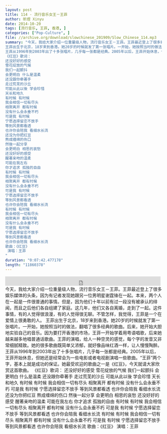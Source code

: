 ```yaml
---
layout: post
title: 114 - 流行音乐女王－王菲
author: 昕煜 Xinyu
date: 2014-10-20
tags: [流行音乐, 王菲, 香港, ]
categories: ["Pop-Culture", ]
file: //archive.org/download/slowchinese_201909/Slow_Chinese_114.mp3
summary: "今天，我给大家介绍一位重量级人物，流行音乐女王－王菲。王菲最近登上了很多娱乐媒体的头条，因为有记者发现她跟另一位男明星谢霆锋在一起。本来，两个人在一起是一件很普通的事情。但是，因为他们十年以前有过一段没有被承认的绯闻，而且之后他们各自组建了家庭。这几年，他们又各自离婚，走到了一起。这件事情，有的人觉得很浪漫，有的人觉得很无聊。不管怎样，我觉得，王菲是一个在爱情上很勇敢的人。
王菲出生于北京，18岁来到香港。她20岁的时候就发了第一张唱片。一开始，她按照当时的做法，翻唱了很多经典的歌曲。后来，她开始大胆地实验自己的音乐。因为要打开香港的市场，王菲一开始学着用粤语唱歌，后来她越来越多地唱普通话歌曲。王菲的演唱，给人一种空灵的感觉，每个字的发音又非常细腻精致。她的很多歌曲既简单又浓郁，就好像品味红酒一样，让人慢慢陶醉。
王菲从1996年到2003年出了十多张唱片，几乎每一张都是经典。2005年以后，王菲开始休息，但她还是经常会为一些电影或者电视剧演唱一些歌曲。“王菲”两个字，基本上就是成功的保证。她最受欢迎的歌曲之一是《红豆》，今天就请大家欣赏这首歌曲。
《红豆》歌词：
还没好好的感受
雪花绽放的气候
我们一起颤抖
会更明白 什么是温柔
还没跟你牵著手
走过荒芜的沙丘
可能从此以後 学会珍惜
天长和地久
有时候 有时候
我会相信一切有尽头
相聚离开 都有时候
没有什么会永垂不朽
可是我 有时候
宁愿选择留恋不放手
等到风景都看透
也许你会陪我 看细水长流
还没为你把红豆
熬成缠绵的伤口
然後一起分享
会更明白 相思的哀愁
还没好好的感受
醒著亲吻的温柔
可能在我左右
你才追求 孤独的自由
有时候 有时候
我会相信一切有尽头
相聚离开 都有时候
没有什么会永垂不朽
可是我 有时候
宁愿选择留恋不放手
等到风景都看透
也许你会陪我 看细水长流
有时候 有时候
我会相信一切有尽头
相聚离开 都有时候
没有什么会永垂不朽
可是我 有时候
宁愿选择留恋不放手
等到风景都看透
也许你会陪我 看细水长流
歌曲：《红豆》
 演唱：王菲
"
duration: "0:07:42.477178"
length: "11860378"
---
```


<iframe src="https://archive.org/embed/slowchinese_201909/Slow_Chinese_114.mp3" width="500" height="30" frameborder="0" webkitallowfullscreen="true" mozallowfullscreen="true" allowfullscreen></iframe>
今天，我给大家介绍一位重量级人物，流行音乐女王－王菲。王菲最近登上了很多娱乐媒体的头条，因为有记者发现她跟另一位男明星谢霆锋在一起。本来，两个人在一起是一件很普通的事情。但是，因为他们十年以前有过一段没有被承认的绯闻，而且之后他们各自组建了家庭。这几年，他们又各自离婚，走到了一起。这件事情，有的人觉得很浪漫，有的人觉得很无聊。不管怎样，我觉得，王菲是一个在爱情上很勇敢的人。
王菲出生于北京，18岁来到香港。她20岁的时候就发了第一张唱片。一开始，她按照当时的做法，翻唱了很多经典的歌曲。后来，她开始大胆地实验自己的音乐。因为要打开香港的市场，王菲一开始学着用粤语唱歌，后来她越来越多地唱普通话歌曲。王菲的演唱，给人一种空灵的感觉，每个字的发音又非常细腻精致。她的很多歌曲既简单又浓郁，就好像品味红酒一样，让人慢慢陶醉。
王菲从1996年到2003年出了十多张唱片，几乎每一张都是经典。2005年以后，王菲开始休息，但她还是经常会为一些电影或者电视剧演唱一些歌曲。“王菲”两个字，基本上就是成功的保证。她最受欢迎的歌曲之一是《红豆》，今天就请大家欣赏这首歌曲。
《红豆》歌词：
还没好好的感受
雪花绽放的气候
我们一起颤抖
会更明白 什么是温柔
还没跟你牵著手
走过荒芜的沙丘
可能从此以後 学会珍惜
天长和地久
有时候 有时候
我会相信一切有尽头
相聚离开 都有时候
没有什么会永垂不朽
可是我 有时候
宁愿选择留恋不放手
等到风景都看透
也许你会陪我 看细水长流
还没为你把红豆
熬成缠绵的伤口
然後一起分享
会更明白 相思的哀愁
还没好好的感受
醒著亲吻的温柔
可能在我左右
你才追求 孤独的自由
有时候 有时候
我会相信一切有尽头
相聚离开 都有时候
没有什么会永垂不朽
可是我 有时候
宁愿选择留恋不放手
等到风景都看透
也许你会陪我 看细水长流
有时候 有时候
我会相信一切有尽头
相聚离开 都有时候
没有什么会永垂不朽
可是我 有时候
宁愿选择留恋不放手
等到风景都看透
也许你会陪我 看细水长流
歌曲：《红豆》
 演唱：王菲
